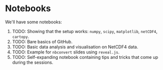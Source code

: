 # Notebooks

We'll have some notebooks:

1. TODO: Showing that the setup works: `numpy`, `scipy`, `matplotlib`, `netCDF4`, `cartopy`.
2. TODO: Bare basics of GitHub.
3. TODO: Basic data analysis and visualisation on NetCDF4 data.
4. TODO: Example for `nbconvert` slides using `reveal.js`.
5. TODO: Self-expanding notebook containing tips and tricks that come up during the sessions.
